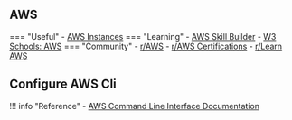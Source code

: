 ## AWS
=== "Useful"
    - [AWS Instances](https://instances.vantage.sh/)
=== "Learning"
    - [AWS Skill Builder](https://skillbuilder.aws/)
    - [W3 Schools: AWS](https://www.w3schools.com/aws/)
=== "Community"
    - [r/AWS](https://www.reddit.com/r/aws)
    - [r/AWS Certifications](https://www.reddit.com/r/AWSCertifications/)
    - [r/Learn AWS](https://www.reddit.com/r/learnAWS/)

## Configure AWS Cli
!!! info "Reference"
    - [AWS Command Line Interface Documentation](https://docs.aws.amazon.com/cli/)
